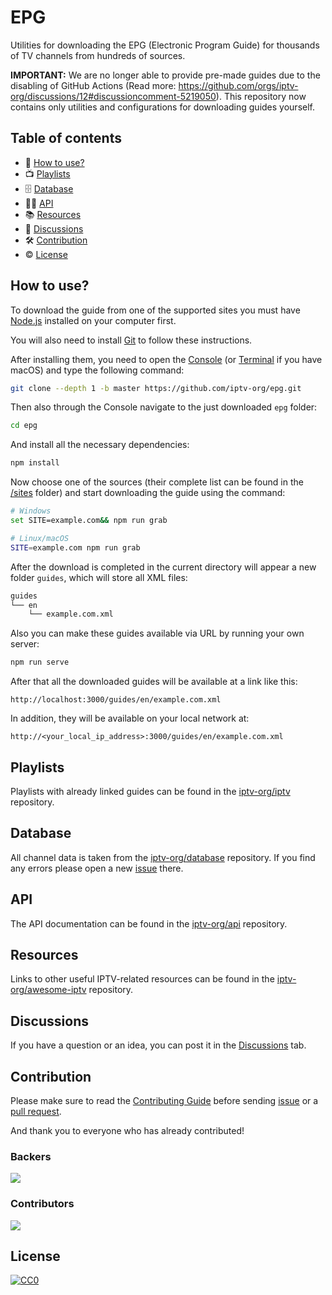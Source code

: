 # EPG

Utilities for downloading the EPG (Electronic Program Guide) for thousands of TV channels from hundreds of sources.

__IMPORTANT:__ We are no longer able to provide pre-made guides due to the disabling of GitHub Actions (Read more: https://github.com/orgs/iptv-org/discussions/12#discussioncomment-5219050). This repository now contains only utilities and configurations for downloading guides yourself.

## Table of contents

- 🚀 [How to use?](#how-to-use)
- 📺 [Playlists](#playlists)
- 🗄 [Database](#database)
- 👨‍💻 [API](#api)
- 📚 [Resources](#resources)
- 💬 [Discussions](#discussions)
- 🛠 [Contribution](#contribution)
- © [License](#license)

## How to use?

To download the guide from one of the supported sites you must have [Node.js](https://nodejs.org/en) installed on your computer first.

You will also need to install [Git](https://git-scm.com/downloads) to follow these instructions.

After installing them, you need to open the [Console](https://en.wikipedia.org/wiki/Windows_Console) (or [Terminal](https://en.wikipedia.org/wiki/Terminal_(macOS)) if you have macOS) and type the following command:

```sh
git clone --depth 1 -b master https://github.com/iptv-org/epg.git
```

Then also through the Console navigate to the just downloaded `epg` folder:

```sh
cd epg
```

And install all the necessary dependencies:

```sh
npm install
```

Now choose one of the sources (their complete list can be found in the [/sites](https://github.com/iptv-org/epg/tree/master/sites) folder) and start downloading the guide using the command:

```sh
# Windows
set SITE=example.com&& npm run grab

# Linux/macOS
SITE=example.com npm run grab
```

After the download is completed in the current directory will appear a new folder `guides`, which will store all XML files:

```sh
guides
└── en
    └── example.com.xml
```

Also you can make these guides available via URL by running your own server:

```sh
npm run serve
```

After that all the downloaded guides will be available at a link like this:

```
http://localhost:3000/guides/en/example.com.xml
```

In addition, they will be available on your local network at:

```
http://<your_local_ip_address>:3000/guides/en/example.com.xml
```

## Playlists

Playlists with already linked guides can be found in the [iptv-org/iptv](https://github.com/iptv-org/iptv) repository.

## Database

All channel data is taken from the [iptv-org/database](https://github.com/iptv-org/database) repository. If you find any errors please open a new [issue](https://github.com/iptv-org/database/issues) there.

## API

The API documentation can be found in the [iptv-org/api](https://github.com/iptv-org/api) repository.

## Resources

Links to other useful IPTV-related resources can be found in the [iptv-org/awesome-iptv](https://github.com/iptv-org/awesome-iptv) repository.

## Discussions

If you have a question or an idea, you can post it in the [Discussions](https://github.com/orgs/iptv-org/discussions) tab.

## Contribution

Please make sure to read the [Contributing Guide](https://github.com/iptv-org/epg/blob/master/CONTRIBUTING.md) before sending [issue](https://github.com/iptv-org/epg/issues) or a [pull request](https://github.com/iptv-org/epg/pulls).

And thank you to everyone who has already contributed!

### Backers

<a href="https://opencollective.com/iptv-org"><img src="https://opencollective.com/iptv-org/backers.svg?width=890" /></a>

### Contributors

<a href="https://github.com/iptv-org/epg/graphs/contributors"><img src="https://opencollective.com/iptv-org/contributors.svg?width=890" /></a>

## License

[![CC0](http://mirrors.creativecommons.org/presskit/buttons/88x31/svg/cc-zero.svg)](LICENSE)
